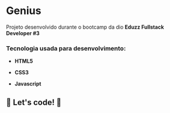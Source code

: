 
# Genius

Projeto desenvolvido durante o bootcamp da dio **Eduzz Fullstack Developer #3**


### Tecnologia usada para desenvolvimento:

* **HTML5**

* **CSS3**
* **Javascript**
 


## 🚀 Let's code! 🚀

